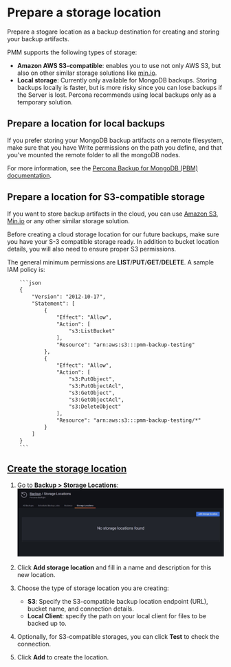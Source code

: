 # Prepare a storage location

Prepare a stogare location as a backup destination for creating and storing your backup artifacts.

PMM supports the following types of storage:

- **Amazon AWS S3-compatible**: enables you to use not only AWS S3, but also on other similar storage solutions like [min.io](https://min.io/).
- **Local storage**: Currently only available for MongoDB backups. Storing backups locally is faster, but is  more risky since you can lose backups if the Server is lost. Percona recommends using local backups only as a temporary solution.

## Prepare a location for local backups
If you prefer storing your MongoDB backup artifacts on a remote filesystem, make sure that you have Write permissions on the path you define, and that you've mounted the remote folder to all the mongoDB nodes.

For more information, see the [Percona Backup for MongoDB (PBM) documentation](https://docs.percona.com/percona-backup-mongodb/details/storage-configuration.html#remote-filesystem-server-storage).

## Prepare a location for S3-compatible storage
If you want to store backup artifacts in the cloud, you can use [Amazon S3](https://aws.amazon.com/s3/), [Min.io](https://min.io/) or any other similar storage solution.

Before creating a cloud storage location for our future backups, make sure you have your S-3 compatible storage ready. In addition to bucket location details, you will also need to ensure proper S3 permissions.

The general minimum permissions are **LIST**/**PUT**/**GET**/**DELETE**.
A sample IAM policy is:

        ```json
        {
            "Version": "2012-10-17",
            "Statement": [
                {
                    "Effect": "Allow",
                    "Action": [
                        "s3:ListBucket"
                    ],
                    "Resource": "arn:aws:s3:::pmm-backup-testing"
                },
                {
                    "Effect": "Allow",
                    "Action": [
                        "s3:PutObject",
                        "s3:PutObjectAcl",
                        "s3:GetObject",
                        "s3:GetObjectAcl",
                        "s3:DeleteObject"
                    ],
                    "Resource": "arn:aws:s3:::pmm-backup-testing/*"
                }
            ]
        }
        ```
   
## [Create the storage location](#create-a-storage-location)

1. Go to **Backup > Storage Locations**:
    ![!](../../_images/PMM_Backup_Management.jpg)

2. Click **Add storage location** and fill in a name and description for this new location.
3. Choose the type of storage location you are creating:
     - **S3**: Specify the S3-compatible backup location endpoint (URL), bucket name, and connection details. 
     - **Local Client**: specify the path on your local client for files to be backed up to.

4. Optionally, for S3-compatible storages, you can click **Test** to check the connection.

5. Click **Add** to create the location.
